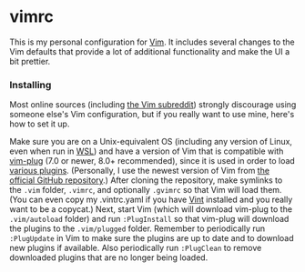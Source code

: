 # vimrc
This is my personal configuration for [Vim][Vim]. It includes several changes
to the Vim defaults that provide a lot of additional functionality and make the
UI a bit prettier.

### Installing
Most online sources (including [the Vim subreddit][Vim sub]) strongly
discourage using someone else's Vim configuration, but if you really want to
use mine, here's how to set it up.

Make sure you are on a Unix-equivalent OS (including any version of Linux, even
when run in [WSL][WSL]) and have a version of Vim that is compatible with
[vim-plug][vim-plug] (7.0 or newer, 8.0+ recommended), since it is used in
order to load [various plugins][plugins.txt]. (Personally, I use the newest
version of Vim from [the official GitHub repository][Vim GitHub].) After
cloning the repository, make symlinks to the `.vim` folder, `.vimrc`, and
optionally `.gvimrc` so that Vim will load them. (You can even copy my
.vintrc.yaml if you have [Vint][Vint] installed and you really want to be a
copycat.) Next, start Vim (which will download vim-plug to the `.vim/autoload`
folder) and run `:PlugInstall` so that vim-plug will download the plugins to
the `.vim/plugged` folder. Remember to periodically run `:PlugUpdate` in Vim to
make sure the plugins are up to date and to download new plugins if available.
Also periodically run `:PlugClean` to remove downloaded plugins that are no
longer being loaded.

[Vim]: http://www.vim.org/
[Vim sub]: http://reddit.com/r/vim/
[WSL]: https://docs.microsoft.com/en-us/windows/wsl/install-win10
[vim-plug]: https://github.com/junegunn/vim-plug/
[plugins.txt]: https://github.com/brovie96/vimrc/blob/master/plugins.txt/
[Vim Github]: https://github.com/vim/vim/
[Vint]: https://github.com/Kuniwak/vint/
